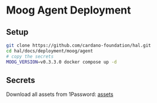 # Moog Agent Deployment

## Setup

```bash
git clone https://github.com/cardano-foundation/hal.git
cd hal/docs/deployment/moog/agent
# copy the secrets
MOOG_VERSION=v0.3.3.0 docker compose up -d
```


## Secrets

Download all assets from 1Password: [assets](https://start.1password.com/open/i?a=TYQQQLKUDBAFVHQ4P7XKFCUVYM&v=fhipthmhnufti4q2kky6d7336u&i=pa22ff5xcxlusp7g4jhvvitnlq&h=cardanofoundation.1password.com)
